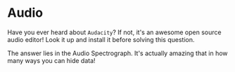 # Audio

Have you ever heard about `Audacity`? If not, it's an awesome open source audio editor! Look it up and install it before solving this question.

The answer lies in the Audio Spectrograph. It's actually amazing that in how many ways you can hide data! 
